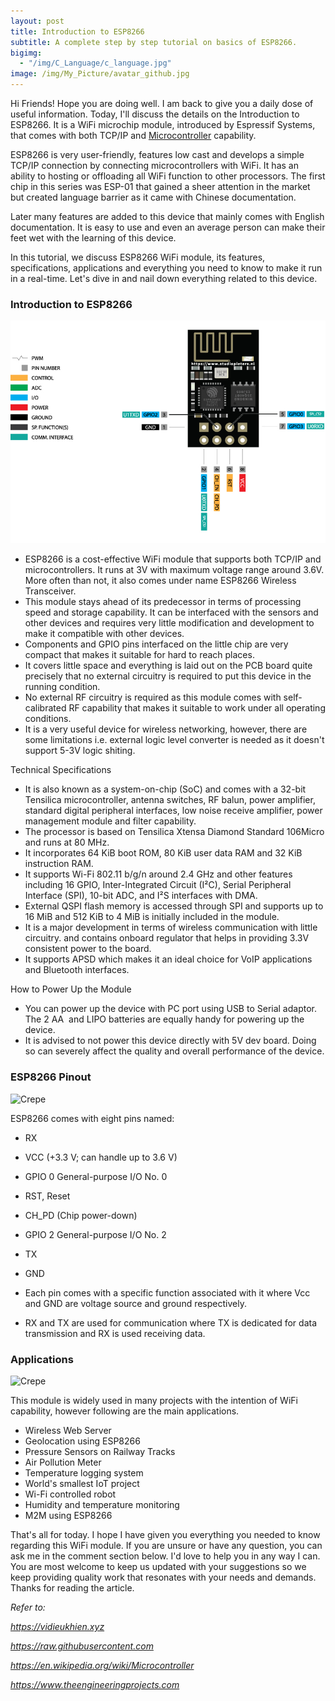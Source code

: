 ```yaml
---
layout: post
title: Introduction to ESP8266
subtitle: A complete step by step tutorial on basics of ESP8266.
bigimg:
  - "/img/C_Language/c_language.jpg"
image: /img/My_Picture/avatar_github.jpg
---
```

Hi Friends! Hope you are doing well. I am back to give you a daily dose of useful information. Today, I'll discuss the details on the Introduction to ESP8266. It is a WiFi microchip module, introduced by Espressif Systems, that comes with both TCP/IP and [Microcontroller](https://en.wikipedia.org/wiki/Microcontroller) capability.

ESP8266 is very user-friendly, features low cast and develops a simple TCP/IP connection by connecting microcontrollers with WiFi. It has an ability to hosting or offloading all WiFi function to other processors. The first chip in this series was ESP-01 that gained a sheer attention in the market but created language barrier as it came with Chinese documentation.

Later many features are added to this device that mainly comes with English documentation. It is easy to use and even an average person can make their feet wet with the learning of this device.

In this tutorial, we discuss ESP8266 WiFi module, its features, specifications, applications and everything you need to know to make it run in a real-time. Let's dive in and nail down everything related to this device.


### Introduction to ESP8266
![Crepe](https://raw.githubusercontent.com/AchimPieters/ESP8266-12F---Power-Mode/master/ESP8266_01X.jpg)

-   ESP8266 is a cost-effective WiFi module that supports both TCP/IP and microcontrollers. It runs at 3V with maximum voltage range around 3.6V. More often than not, it also comes under name ESP8266 Wireless Transceiver.
-   This module stays ahead of its predecessor in terms of processing speed and storage capability. It can be interfaced with the sensors and other devices and requires very little modification and development to make it compatible with other devices.
-   Components and GPIO pins interfaced on the little chip are very compact that makes it suitable for hard to reach places.
-   It covers little space and everything is laid out on the PCB board quite precisely that no external circuitry is required to put this device in the running condition.
-   No external RF circuitry is required as this module comes with self-calibrated RF capability that makes it suitable to work under all operating conditions.
-   It is a very useful device for wireless networking, however, there are some limitations i.e. external logic level converter is needed as it doesn't support 5-3V logic shiting.

Technical Specifications 

-   It is also known as a system-on-chip (SoC) and comes with a 32-bit Tensilica microcontroller, antenna switches, RF balun, power amplifier, standard digital peripheral interfaces, low noise receive amplifier, power management module and filter capability.
-   The processor is based on Tensilica Xtensa Diamond Standard 106Micro and runs at 80 MHz.
-   It incorporates 64 KiB boot ROM, 80 KiB user data RAM and 32 KiB instruction RAM.
-   It supports Wi-Fi 802.11 b/g/n around 2.4 GHz and other features including 16 GPIO, Inter-Integrated Circuit (I²C), Serial Peripheral Interface (SPI), 10-bit ADC, and I²S interfaces with DMA.
-   External QSPI flash memory is accessed through SPI and supports up to 16 MiB and 512 KiB to 4 MiB is initially included in the module.
-   It is a major development in terms of wireless communication with little circuitry. and contains onboard regulator that helps in providing 3.3V consistent power to the board.
-   It supports APSD which makes it an ideal choice for VoIP applications and Bluetooth interfaces.

How to Power Up the Module 

-   You can power up the device with PC port using USB to Serial adaptor. The 2 AA  and LIPO batteries are equally handy for powering up the device.
-   It is advised to not power this device directly with 5V dev board. Doing so can severely affect the quality and overall performance of the device.


### ESP8266 Pinout

![Crepe](https://vidieukhien.xyz/wp-content/uploads/2014/10/esp8266_pinout.png)

ESP8266 comes with eight pins named:

-   RX

-   VCC (+3.3 V; can handle up to 3.6 V)

-   GPIO 0 General-purpose I/O No. 0

-   RST, Reset

-   CH_PD (Chip power-down)

-   GPIO 2 General-purpose I/O No. 2

-   TX

-   GND

-   Each pin comes with a specific function associated with it where Vcc and GND are voltage source and ground respectively.
-   RX and TX are used for communication where TX is dedicated for data transmission and RX is used receiving data.


### Applications

![Crepe](https://www.pantechsolutions.net/media/wysiwyg/IoT/IoT_connected_Health_application.png)

This module is widely used in many projects with the intention of WiFi capability, however following are the main applications.

-   Wireless Web Server
-   Geolocation using ESP8266
-   Pressure Sensors on Railway Tracks
-   Air Pollution Meter
-   Temperature logging system
-   World's smallest IoT project
-   Wi-Fi controlled robot
-   Humidity and temperature monitoring
-   M2M using ESP8266

That's all for today. I hope I have given you everything you needed to know regarding this WiFi module. If you are unsure or have any question, you can ask me in the comment section below. I'd love to help you in any way I can. You are most welcome to keep us updated with your suggestions so we keep providing quality work that resonates with your needs and demands. Thanks for reading the article.

*Refer to:*

*https://vidieukhien.xyz*

*https://raw.githubusercontent.com*

*https://en.wikipedia.org/wiki/Microcontroller*

*https://www.theengineeringprojects.com*
